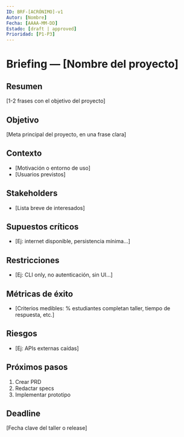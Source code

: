 ```yaml
---
ID: BRF-[ACRÓNIMO]-v1
Autor: [Nombre]
Fecha: [AAAA-MM-DD]
Estado: [draft | approved]
Prioridad: [P1-P3]
---
```


# Briefing — [Nombre del proyecto]

## Resumen
[1-2 frases con el objetivo del proyecto]

## Objetivo
[Meta principal del proyecto, en una frase clara]

## Contexto
- [Motivación o entorno de uso]
- [Usuarios previstos]

## Stakeholders
- [Lista breve de interesados]

## Supuestos críticos
- [Ej: internet disponible, persistencia mínima…]

## Restricciones
- [Ej: CLI only, no autenticación, sin UI…]

## Métricas de éxito
- [Criterios medibles: % estudiantes completan taller, tiempo de respuesta, etc.]

## Riesgos
- [Ej: APIs externas caídas]

## Próximos pasos
1. Crear PRD
2. Redactar specs
3. Implementar prototipo

## Deadline
[Fecha clave del taller o release]
